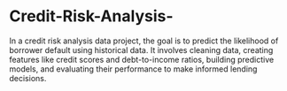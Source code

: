 # Credit-Risk-Analysis-
In a credit risk analysis data project, the goal is to predict the likelihood of borrower default using historical data. It involves cleaning data, creating features like credit scores and debt-to-income ratios, building predictive models, and evaluating their performance to make informed lending decisions.
